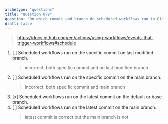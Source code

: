 ```yaml
---
archetype: "questions"
title: "Question 079"
question: "On which commit and branch do scheduled workflows run in GitHub Actions?"
draft: false
---
```


> https://docs.github.com/en/actions/using-workflows/events-that-trigger-workflows#schedule

1. [ ] Scheduled workflows run on the specific commit on last modified branch.
   > incorrect, both specific commit and on last modified branch
1. [ ] Scheduled workflows run on the specific commit on the main branch.
   > incorrect, both specific commit and main branch
1. [x] Scheduled workflows run on the latest commit on the default or base branch.
1. [ ] Scheduled workflows run on the latest commit on the main branch.
   > latest commit is correct but the main branch is not
